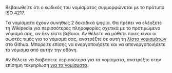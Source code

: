 Βεβαιωθείτε ότι ο κωδικός του νομίσματος συμμορφώνεται με το πρότυπο ISO 4217.

Τα νομίσματα έχουν συνήθως 2 δεκαδικά ψηφία. Θα πρέπει να ελέγξετε τη Wikipedia για περισσότερες πληροφορίες σχετικά με το προτιμώμενο νόμισμά σας, αν δεν είστε βέβαιοι. Αν θέλετε να μάθετε ποιες είναι οι σωστές τιμές για το νόμισμά σας, ανατρέξτε σε αυτή τη [λίστα νομισμάτων](https://github.com/xsolla/currency-format/blob/master/currency-format.json) στο Github. Μπορείτε επίσης να ενεργοποιήσετε και να απενεργοποιήσετε το νόμισμα από αυτήν την οθόνη.

Αν θέλετε να διαβάσετε περισσότερα για τα νομίσματα, ανατρέξτε στην επίσημη τεκμηρίωση [για τα νομίσματα](https://docs.firefly-iii.org/concepts/currencies).